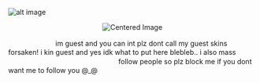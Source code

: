 ![alt image](https://files.catbox.moe/3aeqv9.png)
 <p align="center"><img src="https://komarev.com/ghpvc/?username=GUESTLING&color=960606&label=ANNOYING" alt="Centered Image"> <br></p>
 　 　　　 　　  im guest and you can int plz dont call my guest skins forsaken! i kin guest and yes idk what to put here blebleb.. i also mass 　 　　 　　 　　 　　 　　 　　 　follow people so plz block me if you dont want me to follow you @_@
